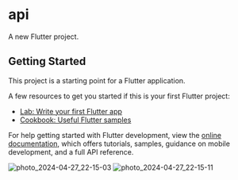 # api

A new Flutter project.

## Getting Started

This project is a starting point for a Flutter application.

A few resources to get you started if this is your first Flutter project:

- [Lab: Write your first Flutter app](https://docs.flutter.dev/get-started/codelab)
- [Cookbook: Useful Flutter samples](https://docs.flutter.dev/cookbook)

For help getting started with Flutter development, view the
[online documentation](https://docs.flutter.dev/), which offers tutorials,
samples, guidance on mobile development, and a full API reference.

![photo_2024-04-27_22-15-03](https://github.com/Rehab-Sobhy/Weather_App/assets/148494757/5bee246d-5ff9-484d-a647-5e04a52e40c4)
![photo_2024-04-27_22-15-11](https://github.com/Rehab-Sobhy/Weather_App/assets/148494757/1db8331c-fd4e-40e3-a01a-56702c11ac5f)
